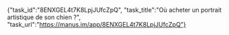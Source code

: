 {"task_id":"8ENXGEL4t7K8LpjJUfcZpQ", "task_title":"Où acheter un portrait artistique de son chien ?", "task_url":"https://manus.im/app/8ENXGEL4t7K8LpjJUfcZpQ"}